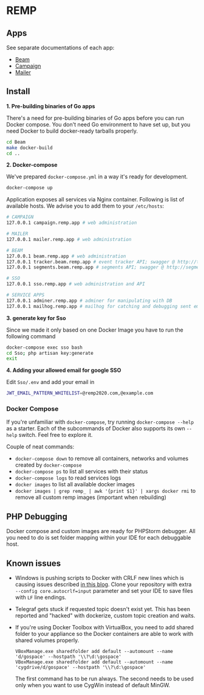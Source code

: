 # REMP

## Apps

See separate documentations of each app:
* [Beam](Beam)
* [Campaign](Campaign)
* [Mailer](Mailer)

## Install

 
**1. Pre-building binaries of Go apps**

There's a need for pre-building binaries of Go apps before you can run Docker compose. You don't need Go environment to have
set up, but you need Docker to build docker-ready tarballs properly.

```bash
cd Beam
make docker-build
cd ..
```

**2. Docker-compose**

We've prepared `docker-compose.yml` in a way it's ready for development.
```bash
docker-compose up
```

Application exposes all services via Nginx container.
Following is list of available hosts. We advise you to add them to your
`/etc/hosts`:

```bash
# CAMPAIGN
127.0.0.1 campaign.remp.app # web administration

# MAILER
127.0.0.1 mailer.remp.app # web administration

# BEAM
127.0.0.1 beam.remp.app # web administration
127.0.0.1 tracker.beam.remp.app # event tracker API; swagger @ http://tracker.beam.remp.app/swagger.json
127.0.0.1 segments.beam.remp.app # segments API; swagger @ http://segments.beam.remp.app/swagger.json

# SSO
127.0.0.1 sso.remp.app # web administration and API

# SERVICE APPS
127.0.0.1 adminer.remp.app # adminer for manipulating with DB
127.0.0.1 mailhog.remp.app # mailhog for catching and debugging sent emails
```

**3. generate key for Sso**

Since we made it only based on one Docker Image you have to run the following command 
```bash
docker-compose exec sso bash
cd Sso; php artisan key:generate
exit
```

**4. Adding your allowed email for google SSO**

Edit `Sso/.env` and add your email in
```bash
JWT_EMAIL_PATTERN_WHITELIST=@remp2020.com,@example.com
```

### Docker Compose

If you're unfamiliar with `docker-compose`, try running `docker-compose --help` as a starter. Each of the subcommands of Docker also supports its own `--help` switch. Feel free to explore it.

Couple of neat commands:
* `docker-compose down` to remove all containers, networks and volumes created by `docker-compose`
* `docker-compose ps` to list all services with their status
* `docker-compose logs` to read services logs
* `docker images` to list all available docker images
* `docker images | grep remp_ | awk '{print $1}' | xargs docker rmi` to remove all custom remp images (important when rebuilding)

## PHP Debugging

Docker compose and custom images are ready for PHPStorm debugger. All you need to do is set folder mapping within your IDE
for each debuggable host.

## Known issues

- Windows is pushing scripts to Docker with CRLF new lines which is causing issues described [in this blog](http://willi.am/blog/2016/08/11/docker-for-windows-dealing-with-windows-line-endings).
Clone your repository with extra ` --config core.autocrlf=input` parameter and set your IDE to save files with `LF` line endings.

- Telegraf gets stuck if requested topic doesn't exist yet. This has been reported and "hacked" with dockerize, custom topic creation and waits.

- If you're using Docker Toolbox with VirtualBox, you need to add shared folder to your appliance so the Docker containers
are able to work with shared volumes properly.

    ```
    VBoxManage.exe sharedfolder add default --automount --name 'd/gospace' --hostpath '\\?\d:\gospace'
    VBoxManage.exe sharedfolder add default --automount --name 'cygdrive/d/gospace' --hostpath '\\?\d:\gospace'
    ```

    The first command has to be run always. The second needs to be used only when you want to use CygWin instead of default MinGW.
